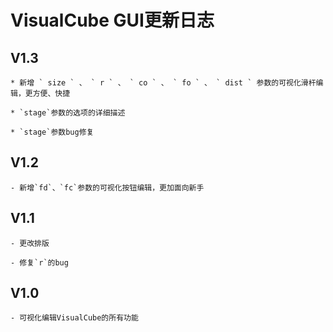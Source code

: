 # VisualCube GUI更新日志  

## V1.3  

	* 新增 ` size ` 、 ` r ` 、 ` co ` 、 ` fo ` 、 ` dist ` 参数的可视化滑杆编辑，更方便、快捷  

	* `stage`参数的选项的详细描述  

	* `stage`参数bug修复
	
## V1.2  

	- 新增`fd`、`fc`参数的可视化按钮编辑，更加面向新手  

## V1.1  

	- 更改排版  

	- 修复`r`的bug  

## V1.0  

	- 可视化编辑VisualCube的所有功能
